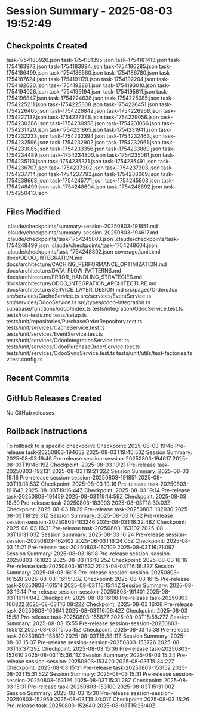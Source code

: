 # Session Summary - 2025-08-03 19:52:49

## Checkpoints Created
task-1754180926.json
task-1754181395.json
task-1754181413.json
task-1754183973.json
task-1754183994.json
task-1754186285.json
task-1754186499.json
task-1754186560.json
task-1754186780.json
task-1754187624.json
task-1754191179.json
task-1754192204.json
task-1754192620.json
task-1754192861.json
task-1754193010.json
task-1754194026.json
task-1754195194.json
task-1754195811.json
task-1754196847.json
task-1754224638.json
task-1754225085.json
task-1754225211.json
task-1754225308.json
task-1754226451.json
task-1754226465.json
task-1754226842.json
task-1754226968.json
task-1754227137.json
task-1754227348.json
task-1754229056.json
task-1754230286.json
task-1754230958.json
task-1754231066.json
task-1754231420.json
task-1754231865.json
task-1754231941.json
task-1754232233.json
task-1754232394.json
task-1754232463.json
task-1754232596.json
task-1754232902.json
task-1754232961.json
task-1754233085.json
task-1754233356.json
task-1754233889.json
task-1754234489.json
task-1754234800.json
task-1754235061.json
task-1754235113.json
task-1754235371.json
task-1754235491.json
task-1754236707.json
task-1754237202.json
task-1754237303.json
task-1754237714.json
task-1754237793.json
task-1754238069.json
task-1754238663.json
task-1754245771.json
task-1754245803.json
task-1754248499.json
task-1754248604.json
task-1754248892.json
task-1754250413.json

## Files Modified
.claude/checkpoints/summary-session-20250803-191851.md
.claude/checkpoints/summary-session-20250803-194617.md
.claude/checkpoints/task-1754245803.json
.claude/checkpoints/task-1754248499.json
.claude/checkpoints/task-1754248604.json
.claude/checkpoints/task-1754248892.json
coverage/junit.xml
docs/ODOO_INTEGRATION.md
docs/architecture/CACHING_PERFORMANCE_OPTIMIZATION.md
docs/architecture/DATA_FLOW_PATTERNS.md
docs/architecture/ERROR_HANDLING_STRATEGIES.md
docs/architecture/ODOO_INTEGRATION_ARCHITECTURE.md
docs/architecture/SERVICE_LAYER_DESIGN.md
src/pages/Orders.tsx
src/services/CacheService.ts
src/services/EventService.ts
src/services/OdooService.ts
src/types/odoo-integration.ts
supabase/functions/odoo/index.ts
tests/integration/OdooService.test.ts
tests/run-tests.md
tests/setup.ts
tests/unit/repositories/PurchaseOrderRepository.test.ts
tests/unit/services/CacheService.test.ts
tests/unit/services/EventService.test.ts
tests/unit/services/OdooIntegrationService.test.ts
tests/unit/services/OdooPurchaseOrderService.test.ts
tests/unit/services/OdooSyncService.test.ts
tests/unit/utils/test-factories.ts
vitest.config.ts

## Recent Commits


## GitHub Releases Created
No GitHub releases

## Rollback Instructions
To rollback to a specific checkpoint:
Checkpoint: 2025-08-03 19:46	Pre-release	task-20250803-194652	2025-08-03T19:46:53Z
Session Summary: 2025-08-03 19:46	Pre-release	session-session-20250803-194617	2025-08-03T19:46:19Z
Checkpoint: 2025-08-03 19:21	Pre-release	task-20250803-192131	2025-08-03T19:21:32Z
Session Summary: 2025-08-03 19:18	Pre-release	session-session-20250803-191851	2025-08-03T19:18:53Z
Checkpoint: 2025-08-03 19:16	Pre-release	task-20250803-191643	2025-08-03T19:16:44Z
Checkpoint: 2025-08-03 19:14	Pre-release	task-20250803-191459	2025-08-03T19:14:59Z
Checkpoint: 2025-08-03 18:30	Pre-release	task-20250803-183003	2025-08-03T18:30:03Z
Checkpoint: 2025-08-03 18:29	Pre-release	task-20250803-182930	2025-08-03T18:29:31Z
Session Summary: 2025-08-03 16:32	Pre-release	session-session-20250803-163246	2025-08-03T16:32:48Z
Checkpoint: 2025-08-03 16:31	Pre-release	task-20250803-163102	2025-08-03T16:31:03Z
Session Summary: 2025-08-03 16:24	Pre-release	session-session-20250803-162402	2025-08-03T16:24:05Z
Checkpoint: 2025-08-03 16:21	Pre-release	task-20250803-162109	2025-08-03T16:21:09Z
Session Summary: 2025-08-03 16:18	Pre-release	session-session-20250803-161823	2025-08-03T16:18:25Z
Checkpoint: 2025-08-03 16:16	Pre-release	task-20250803-161632	2025-08-03T16:16:33Z
Session Summary: 2025-08-03 16:15	Pre-release	session-session-20250803-161528	2025-08-03T16:15:30Z
Checkpoint: 2025-08-03 16:15	Pre-release	task-20250803-161514	2025-08-03T16:15:14Z
Session Summary: 2025-08-03 16:14	Pre-release	session-session-20250803-161401	2025-08-03T16:14:04Z
Checkpoint: 2025-08-03 16:08	Pre-release	task-20250803-160822	2025-08-03T16:08:22Z
Checkpoint: 2025-08-03 16:06	Pre-release	task-20250803-160641	2025-08-03T16:06:42Z
Checkpoint: 2025-08-03 15:58	Pre-release	task-20250803-155827	2025-08-03T15:58:27Z
Session Summary: 2025-08-03 15:55	Pre-release	session-session-20250803-155512	2025-08-03T15:55:15Z
Checkpoint: 2025-08-03 15:38	Pre-release	task-20250803-153810	2025-08-03T15:38:11Z
Session Summary: 2025-08-03 15:37	Pre-release	session-session-20250803-153726	2025-08-03T15:37:29Z
Checkpoint: 2025-08-03 15:36	Pre-release	task-20250803-153610	2025-08-03T15:36:11Z
Session Summary: 2025-08-03 15:34	Pre-release	session-session-20250803-153420	2025-08-03T15:34:22Z
Checkpoint: 2025-08-03 15:31	Pre-release	task-20250803-153152	2025-08-03T15:31:52Z
Session Summary: 2025-08-03 15:31	Pre-release	session-session-20250803-153126	2025-08-03T15:31:28Z
Checkpoint: 2025-08-03 15:31	Pre-release	task-20250803-153100	2025-08-03T15:31:00Z
Session Summary: 2025-08-03 15:30	Pre-release	session-session-20250803-152959	2025-08-03T15:30:01Z
Checkpoint: 2025-08-03 15:26	Pre-release	task-20250803-152640	2025-08-03T15:26:40Z
